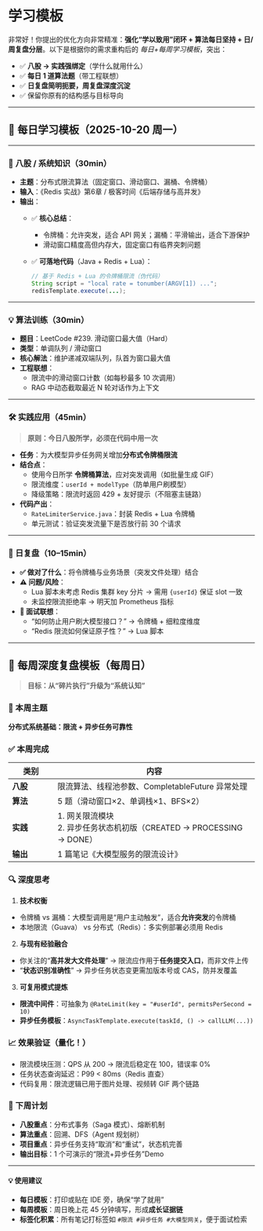 # 学习模板

非常好！你提出的优化方向非常精准：**强化“学以致用”闭环 + 算法每日坚持 + 日/周复盘分层**。以下是根据你的需求重构后的 _每日+每周学习模板_，突出：

* ✅ **八股 → 实践强绑定**（学什么就用什么）
* ✅ **每日 1 道算法题**（带工程联想）
* ✅ **日复盘简明扼要，周复盘深度沉淀**
* ✅ 保留你原有的结构感与目标导向

***

## 📅 每日学习模板（2025-10-20 周一）

***

### 🧠 八股 / 系统知识（30min）

* **主题**：分布式限流算法（固定窗口、滑动窗口、漏桶、令牌桶）
* **输入**：《Redis 实战》第6章 / 极客时间《后端存储与高并发》
* **输出**：
  * ✅ **核心总结**：
    * 令牌桶：允许突发，适合 API 网关；漏桶：平滑输出，适合下游保护
    * 滑动窗口精度高但内存大，固定窗口有临界突刺问题
  *   ✅ **可落地代码**（Java + Redis + Lua）：

      ```java
      // 基于 Redis + Lua 的令牌桶限流（伪代码）
      String script = "local rate = tonumber(ARGV[1]) ...";
      redisTemplate.execute(...);
      ```

***

### 💡 算法训练（30min）

* **题目**：LeetCode #239. 滑动窗口最大值（Hard）
* **类型**：单调队列 / 滑动窗口
* **核心解法**：维护递减双端队列，队首为窗口最大值
* **工程联想**：
  * 限流中的滑动窗口计数（如每秒最多 10 次调用）
  * RAG 中动态截取最近 N 轮对话作为上下文

***

### 🛠️ 实践应用（45min）

> **原则：今日八股所学，必须在代码中用一次**

* **任务**：为大模型异步任务网关增加**分布式令牌桶限流**
* **结合点**：
  * 使用今日所学 **令牌桶算法**，应对突发调用（如批量生成 GIF）
  * 限流维度：`userId + modelType`（防单用户刷模型）
  * 降级策略：限流时返回 429 + 友好提示（不阻塞主链路）
* **代码产出**：
  * `RateLimiterService.java`：封装 Redis + Lua 令牌桶
  * 单元测试：验证突发流量下是否放行前 30 个请求

***

### 🔁 日复盘（10–15min）

* **✅ 做对了什么**：将令牌桶与业务场景（突发文件处理）结合
* **⚠️ 问题/风险**：
  * Lua 脚本未考虑 Redis 集群 key 分片 → 需用 `{userId}` 保证 slot 一致
  * 未监控限流拒绝率 → 明天加 Prometheus 指标
* **📌 面试联想**：
  * “如何防止用户刷大模型接口？” → 令牌桶 + 细粒度维度
  * “Redis 限流如何保证原子性？” → Lua 脚本

***

## 📆 每周深度复盘模板（每周日）

> **目标：从“碎片执行”升级为“系统认知”**

### 📌 本周主题

**分布式系统基础：限流 + 异步任务可靠性**

### ✅ 本周完成

<table><thead><tr><th width="76.70574951171875">类别</th><th>内容</th></tr></thead><tbody><tr><td><strong>八股</strong></td><td>限流算法、线程池参数、CompletableFuture 异常处理</td></tr><tr><td><strong>算法</strong></td><td>5 题（滑动窗口×2、单调栈×1、BFS×2）</td></tr><tr><td><strong>实践</strong></td><td>1. 网关限流模块<br>2. 异步任务状态机初版（CREATED → PROCESSING → DONE）</td></tr><tr><td><strong>输出</strong></td><td>1 篇笔记《大模型服务的限流设计》</td></tr></tbody></table>

### 🔍 深度思考

1. **技术权衡**

* 令牌桶 vs 漏桶：大模型调用是“用户主动触发”，适合**允许突发**的令牌桶
* 本地限流（Guava） vs 分布式（Redis）：多实例部署必须用 Redis

2. **与现有经验融合**

* 你关注的“**高并发大文件处理**” → 限流应作用于**任务提交入口**，而非文件上传
* “**状态识别准确性**” → 异步任务状态变更需加版本号或 CAS，防并发覆盖

3. **可复用模式提炼**

* **限流中间件**：可抽象为 `@RateLimit(key = "#userId", permitsPerSecond = 10)`
* **异步任务模板**：`AsyncTaskTemplate.execute(taskId, () -> callLLM(...))`

### 📈 效果验证（量化！）

* 限流模块压测：QPS 从 200 → 限流后稳定在 100，错误率 0%
* 任务状态查询延迟：P99 < 80ms（Redis 直查）
* 代码复用：限流逻辑已用于图片处理、视频转 GIF 两个链路

### 🎯 下周计划

* **八股重点**：分布式事务（Saga 模式）、熔断机制
* **算法重点**：回溯、DFS（Agent 规划树）
* **项目重点**：异步任务支持“取消”和“重试”，状态机完善
* **输出目标**：1 个可演示的“限流+异步任务”Demo

***

#### 💡 使用建议

* **每日模板**：打印或贴在 IDE 旁，确保“学了就用”
* **每周模板**：周日晚上花 45 分钟填写，形成**成长证据链**
* **标签化积累**：所有笔记打标签如 `#限流 #异步任务 #大模型网关`，便于面试检索
